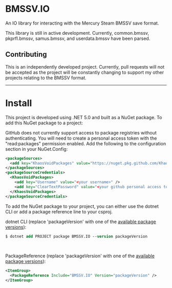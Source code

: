 # BMSSV.IO
An IO library for interacting with the Mercury Steam BMSSV save format.

This library is still in active development. Currently, common.bmssv, pkprfl.bmssv, samus.bmssv, and userdata.bmssv have been parsed.
## Contributing
This is an independently developed project. Currently, pull requests will not be accepted as the project will be constantly changing to support my other projects relating to the BMSSV format.

***

# Install
This project is developed using .NET 5.0 and built as a NuGet package. To add this NuGet package to a project:

GitHub does not currently support access to package registries without authenticating. You will need to create a personal access token with the "read:packages" permission enabled. Add the following to the configuration section in your NuGet.Config:
```xml
<packageSources>
  <add key="KhaosVoidPackages" value="https://nuget.pkg.github.com/KhaosVoid/index.json" />
</packageSources>
<packageSourceCredentials>
  <KhaosVoidPackages>
    <add key="Username" value="<your username>" />
    <add key="ClearTextPassword" value="<your github personal access token>" />
  </KhaosVoidPackages>
</packageSourceCredentials>
```

To add the NuGet package to your project, you can either use the dotnet CLI or add a package reference line to your csproj.

dotnet CLI (replace 'packageVersion' with one of the [available package versions](https://github.com/KhaosVoid/BMSSV.IO/packages/1058678)):
```ps
$ dotnet add PROJECT package BMSSV.IO --version packageVersion
```

<br />

PackageReference (replace 'packageVersion' with one of the [available package versions](https://github.com/KhaosVoid/BMSSV.IO/packages/1058678)):
```xml
<ItemGroup>
  <PackageReference Include="BMSSV.IO" Version="packageVersion" />
</ItemGroup>
```

